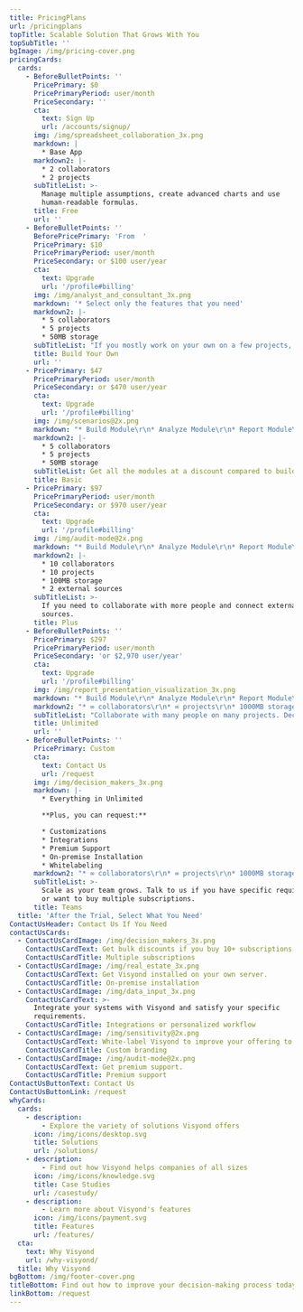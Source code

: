```yaml
---
title: PricingPlans
url: /pricingplans
topTitle: Scalable Solution That Grows With You
topSubTitle: ''
bgImage: /img/pricing-cover.png
pricingCards:
  cards:
    - BeforeBulletPoints: ''
      PricePrimary: $0
      PricePrimaryPeriod: user/month
      PriceSecondary: ''
      cta:
        text: Sign Up
        url: /accounts/signup/
      img: /img/spreadsheet_collaboration_3x.png
      markdown: |
        * Base App
      markdown2: |-
        * 2 collaborators
        * 2 projects
      subTitleList: >-
        Manage multiple assumptions, create advanced charts and use
        human-readable formulas.
      title: Free
      url: ''
    - BeforeBulletPoints: ''
      BeforePricePrimary: 'From  '
      PricePrimary: $10
      PricePrimaryPeriod: user/month
      PriceSecondary: or $100 user/year
      cta:
        text: Upgrade
        url: '/profile#billing'
      img: /img/analyst_and_consultant_3x.png
      markdown: '* Select only the features that you need'
      markdown2: |-
        * 5 collaborators
        * 5 projects
        * 50MB storage
      subTitleList: "If you mostly work on your own on a few projects, you can select only the features that you need.\r"
      title: Build Your Own
      url: ''
    - PricePrimary: $47
      PricePrimaryPeriod: user/month
      PriceSecondary: or $470 user/year
      cta:
        text: Upgrade
        url: '/profile#billing'
      img: /img/scenarios@2x.png
      markdown: "* Build Module\r\n* Analyze Module\r\n* Report Module\r\n"
      markdown2: |-
        * 5 collaborators
        * 5 projects
        * 50MB storage
      subTitleList: Get all the modules at a discount compared to building your own plan.
      title: Basic
    - PricePrimary: $97
      PricePrimaryPeriod: user/month
      PriceSecondary: or $970 user/year
      cta:
        text: Upgrade
        url: '/profile#billing'
      img: /img/audit-mode@2x.png
      markdown: "* Build Module\r\n* Analyze Module\r\n* Report Module\r\n"
      markdown2: |-
        * 10 collaborators
        * 10 projects
        * 100MB storage
        * 2 external sources
      subTitleList: >-
        If you need to collaborate with more people and connect external
        sources.
      title: Plus
    - BeforeBulletPoints: ''
      PricePrimary: $297
      PricePrimaryPeriod: user/month
      PriceSecondary: 'or $2,970 user/year'
      cta:
        text: Upgrade
        url: '/profile#billing'
      img: /img/report_presentation_visualization_3x.png
      markdown: "* Build Module\r\n* Analyze Module\r\n* Report Module\n* Selective Sharing\n* Public Link"
      markdown2: "* ∞ collaborators\r\n* ∞ projects\r\n* 1000MB storage\r\n* ∞ external sources"
      subTitleList: "Collaborate with many people on many projects. Decide who can see and interact with specific worksheets and reports.\r\n"
      title: Unlimited
      url: ''
    - BeforeBulletPoints: ''
      PricePrimary: Custom
      cta:
        text: Contact Us
        url: /request
      img: /img/decision_makers_3x.png
      markdown: |-
        * Everything in Unlimited

        **Plus, you can request:**

        * Customizations
        * Integrations
        * Premium Support
        * On-premise Installation
        * Whitelabeling
      markdown2: "* ∞ collaborators\r\n* ∞ projects\r\n* 1000MB storage\r\n* ∞ external sources"
      subTitleList: >-
        Scale as your team grows. Talk to us if you have specific requirements
        or want to buy multiple subscriptions.
      title: Teams
  title: 'After the Trial, Select What You Need'
ContactUsHeader: Contact Us If You Need
contactUsCards:
  - ContactUsCardImage: /img/decision_makers_3x.png
    ContactUsCardText: Get bulk discounts if you buy 10+ subscriptions.
    ContactUsCardTitle: Multiple subscriptions
  - ContactUsCardImage: /img/real_estate_3x.png
    ContactUsCardText: Get Visyond installed on your own server.
    ContactUsCardTitle: On-premise installation
  - ContactUsCardImage: /img/data_input_3x.png
    ContactUsCardText: >-
      Integrate your systems with Visyond and satisfy your specific
      requirements.
    ContactUsCardTitle: Integrations or personalized workflow
  - ContactUsCardImage: /img/sensitivity@2x.png
    ContactUsCardText: White-label Visyond to improve your offering to your clients.
    ContactUsCardTitle: Custom branding
  - ContactUsCardImage: /img/audit-mode@2x.png
    ContactUsCardText: Get premium support.
    ContactUsCardTitle: Premium support
ContactUsButtonText: Contact Us
ContactUsButtonLink: /request
whyCards:
  cards:
    - description:
        - Explore the variety of solutions Visyond offers
      icon: /img/icons/desktop.svg
      title: Solutions
      url: /solutions/
    - description:
        - Find out how Visyond helps companies of all sizes
      icon: /img/icons/knowledge.svg
      title: Case Studies
      url: /casestudy/
    - description:
        - Learn more about Visyond's features
      icon: /img/icons/payment.svg
      title: Features
      url: /features/
  cta:
    text: Why Visyond
    url: /why-visyond/
  title: Why Visyond
bgBottom: /img/footer-cover.png
titleBottom: Find out how to improve your decision-making process today
linkBottom: /request
---
```


